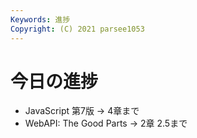 ```yaml
---
Keywords: 進捗
Copyright: (C) 2021 parsee1053
---
```


# 今日の進捗
* JavaScript 第7版 → 4章まで
* WebAPI: The Good Parts → 2章 2.5まで

